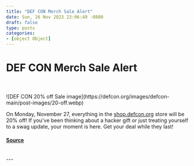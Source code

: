 ```yaml
---
title: "DEF CON Merch Sale Alert"
date: Sun, 26 Nov 2023 23:06:49 -0800
draft: false
type: posts
categories: 
- [object Object]
---
```

# DEF CON Merch Sale Alert

<br/>

<br/>
![DEF CON 20% off Sale image](https://defcon.org/images/defcon-main/post-images/20-off.webp)  

On Monday, November 27, everything in the [shop.defcon.org](https://shop.defcon.org) store will be 20% off! If you've been thinking about a hacker gift or just treating yourself to a swag update, your moment is here. Get your deal while they last!

#### [Source](https://shop.defcon.org)

<br/>
---
